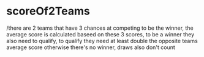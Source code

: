 # scoreOf2Teams
/there are 2 teams that have 3 chances at competing to be the winner, the average score is calculated baseed on these 3 scores, to be a winner they also need to qualify, to qualify they need at least double the opposite teams average score otherwise there's no winner, draws also don't count
